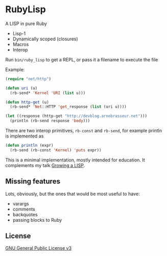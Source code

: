 # RubyLisp

A LISP in pure Ruby

* Lisp-1
* Dynamically scoped (closures)
* Macros
* Interop

Run `bin/ruby_lisp` to get a REPL, or pass it a filename to execute the file

Example:

``` lisp
(require "net/http")

(defun uri (u)
  (rb-send* 'Kernel 'URI (list u)))

(defun http-get (u)
  (rb-send* 'Net::HTTP 'get_response (list (uri u))))

(let ((response (http-get "http://devblog.arnebrasseur.net")))
  (println (rb-send response 'body)))
```

There are two interop primitives, `rb-const` and `rb-send`, for example println is implemented as

``` lisp
(defun println (expr)
  (rb-send (rb-const 'Kernel) 'puts expr))
```

This is a minimal implementation, mostly intended for education. It complements my talk [Growing a LISP](http://devblog.arnebrasseur.net/speaking.html#rugb-lisp).

## Missing features

Lots, obviously, but the ones that would be most useful to have:

* varargs
* comments
* backquotes
* passing blocks to Ruby

## License

[GNU General Public License v3](http://www.gnu.org/licenses/gpl-3.0.en.html)
